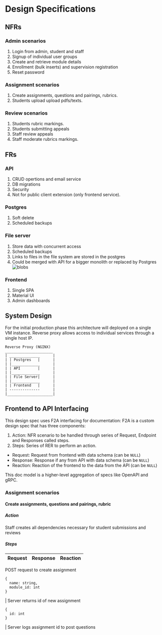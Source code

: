 # Design Specifications

## NFRs

### Admin scenarios
1. Login from admin, student and staff
2. Signup of individual user groups
3. Create and retrieve module details
4. Enrollment (bulk inserts) and supervision registration
5. Reset password

### Assignment scenarios
1. Create assignments, questions and pairings, rubrics.
2. Students upload upload pdfs/texts.

### Review scenarios
1. Students rubric markings.
2. Students submitting appeals
3. Staff review appeals
4. Staff moderate rubrics markings.

## FRs
### API
1. CRUD opertions and email service
2. DB migrations
3. Security
4. Not for public client extension (only frontend service).

### Postgres
1. Soft delete
2. Scheduled backups

### File server
1. Store data with concurrent access
2. Scheduled backups
3. Links to files in the file system are stored in the postgres
4. Could be merged with API for a bigger monolith or replaced by Postgres 
![blobs](https://www.enterprisedb.com/postgres-tutorials/postgresql-toast-and-working-blobsclobs-explained)

### Frontend
1. Single SPA
2. Material UI
3. Admin dashboards

## System Design
For the initial production phase this architecture will deployed on a single
VM instance. Reverse proxy allows access to individual services through
a single host IP.
```
Reverse Proxy (NGINX)
______________________
| ______________      |
| | Postgres   |      |
| |_____________      |
| | API        |      |
| |_____________      |
| | File Server|      |
| |_____________      |
| | Frontend   |      |
| --------------      |
|_____________________|
```

## Frontend to API Interfacing
This design spec uses F2A interfacing for documentation: F2A is a custom design
spec that has three components:
1. Action: NFR scenario to be handled through series of Request, Endpoint and Responses called steps.
2. Steps: Series of RER to perform an action.
  - Request: Request from frontend with data schema (can be `NULL`)
  - Response: Response if any from API with data schema (can be `NULL`)
  - Reaction: Reaction of the frontend to the data from the API (can be `NULL`)

This doc model is a higher-level aggregation of specs like OpenAPI and gRPC.

### Assignment scenarios
#### Create assignments, questions and pairings, rubric
##### Action
Staff creates all dependencies necessary for student submissions and reviews
##### Steps
Request|Response|Reaction
---|---|---
POST request to create assignment
```
{
  name: string,
  module_id: int
}
```
|
Server returns id of new assignment
```
{
  id: int
}
```
|
Server logs assignment id to post questions
